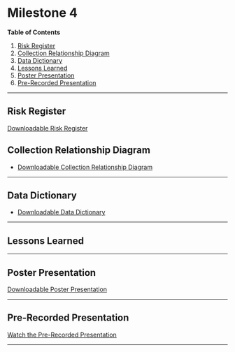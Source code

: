 # Milestone 4

[//]: # (Feel free to add all of your deliverables here whenever they're completed)

**Table of Contents**  
1. [Risk Register](#risk-register)  
2. [Collection Relationship Diagram](#collection-relationship-diagram)  
3. [Data Dictionary](#data-dictionary)  
4. [Lessons Learned](#lessons-learned)  
5. [Poster Presentation](#poster-presentation)  
6. [Pre-Recorded Presentation](#pre-recorded-presentation)  

---

## Risk Register  
 
[Downloadable Risk Register](https://github.com/cis-famu/Quantum-Mavericks-StudyBuddy/blob/main/Documents/Study%20Buddy%20Risk%20Register.xlsx) 

## Collection Relationship Diagram  
- [Downloadable Collection Relationship Diagram](https://github.com/cis-famu/Quantum-Mavericks-StudyBuddy/blob/main/Documents/Quantum_Mavericks_Relationship_Diagram.pdf)
---

## Data Dictionary  
- [Downloadable Data Dictionary](https://github.com/cis-famu/Quantum-Mavericks-StudyBuddy/blob/main/Documents/Quantum%20Mavericks%20Data%20Dictionary.pdf)
---

## Lessons Learned  
 
---

## Poster Presentation  
[Downloadable Poster Presentation](https://github.com/cis-famu/Quantum-Mavericks-StudyBuddy/blob/main/Documents/CISPosterTemplate.pptx)

---

## Pre-Recorded Presentation  
[Watch the Pre-Recorded Presentation](https://youtu.be/uchni4di3Sw)

---

